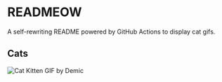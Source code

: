 # READMEOW

A self-rewriting README powered by GitHub Actions to display cat gifs.

## Cats

![Cat Kitten GIF by Demic](https://media2.giphy.com/media/3oriO0OEd9QIDdllqo/200.gif?cid=9acd02dabfvp13w2n4z8shm7kjd591gmis3czo4xdim0cml2&ep=v1_gifs_search&rid=200.gif&ct=g)
